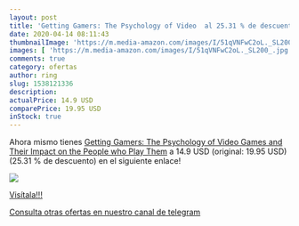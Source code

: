 ```yaml
---
layout: post
title: 'Getting Gamers: The Psychology of Video  al 25.31 % de descuento'
date: 2020-04-14 08:11:43
thumbnailImage: 'https://m.media-amazon.com/images/I/51qVNFwC2oL._SL200_.jpg'
images: [ 'https://m.media-amazon.com/images/I/51qVNFwC2oL._SL200_.jpg' ]
comments: true
category: ofertas
author: ring
slug: 1538121336
description:
actualPrice: 14.9 USD
comparePrice: 19.95 USD
inStock: true
---
```


Ahora mismo tienes [Getting Gamers: The Psychology of Video Games and Their Impact on the People who Play Them](https://www.amazon.com/dp/1538121336/?tag=redken08-20) a 14.9 USD (original: 19.95 USD) (25.31 %  de descuento) en el siguiente enlace!

[![](https://m.media-amazon.com/images/I/51qVNFwC2oL._SL200_.jpg)](https://www.amazon.com/dp/1538121336/?tag=redken08-20)

[Visítala!!!](https://www.amazon.com/dp/1538121336/?tag=redken08-20)

[Consulta otras ofertas en nuestro canal de telegram](https://t.me/s/ofertas25)
